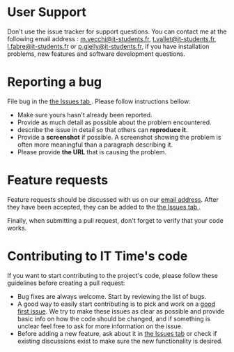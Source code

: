 # User Support
Don't use the issue tracker for support questions.
You can contact me at the following email address : m.vecchi@it-students.fr, t.vallet@it-students.fr, l.fabre@it-students.fr or p.gielly@it-students.fr, if you have installation problems, new features and software development questions.

# Reporting a bug

File bug in the [the Issues tab ](https://github.com/matvki/times_up/issues). Please follow instructions bellow:

 * Make sure yours hasn't already been reported.
 * Provide as much detail as possible about the problem encountered.
 * describe the issue in detail so that others can __reproduce it__.
 * Provide a __screenshot__ if possible. A screenshot showing the problem is often more meaningful than a paragraph describing it.
 * Please provide __the URL__ that is causing the problem.

 # Feature requests

 Feature requests should be discussed with us on our [email address](/https://github.com/matvki/times_up/blob/master/CONTRIBUTING.md#User-Support). After they have been accepted, they can be added to the [the Issues tab ](https://github.com/matvki/times_up/issues).  

 Finally, when submitting a pull request, don't forget to verify that your code works.

# Contributing to IT Time's code

If you want to start contributing to the project's code, please follow these guidelines before creating a pull request:

* Bug fixes are always welcome. Start by reviewing the list of bugs.
* A good way to easily start contributing is to pick and work on a [good first issue](https://github.com/matvki/times_up/labels/good%20first%20issue). We try to make these issues as clear as possible and provide basic info on how the code should be changed, and if something is unclear feel free to ask for more information on the issue.
* Before adding a new feature, ask about it in [the Issues tab](https://github.com/matvki/times_up/issues) or check if existing discussions exist to make sure the new functionality is desired.

